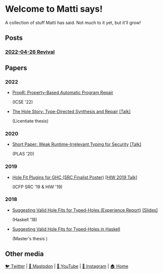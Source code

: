 Welcome to Matti says!
===

A collection of stuff Matti has said. Not much to it yet, but it'll grow!

Posts
---
### [2022-04-26 Revival](/posts/2022/04/26/revival.html)

Papers
---

### 2022
+ [PropR: Property-Based Automatic Program Repair](https://mpg.is/papers/gissurarson2022propr.pdf)

  (ICSE '22)
+ [The Hole Story: Type-Directed Synthesis and Repair](https://mpg.is/papers/gissurarson2022licentiate.pdf) [[Talk]](https://youtu.be/AClturcbDOk)

  (Licentiate thesis)

### 2020
+ [Short Paper: Weak Runtime-Irrelevant Typing for Security](https://mpg.is/papers/gissurarson2020short-paper-weak.pdf) [[Talk]](https://youtu.be/hqrzsj0YcJs)

  (PLAS '20)

### 2019
+ [Hole Fit Plugins for GHC (SRC Finalist Poster)](https://mpg.is/papers/gissurarson2019hole.pdf) [[HIW 2019 Talk]](https://mpg.is/papers/gissurarson2019hiw.pdf)

  (ICFP SRC '19 & HIW '19)

### 2018
+ [Suggesting Valid Hole Fits for Typed-Holes (Experience Report)](https://mpg.is/papers/gissurarson2018suggesting.pdf)
  [[Slides]](https://mpg.is/papers/gissurarson2018suggesting-talk.pdf)

  (Haskell '18)
+ [Suggesting Valid Hole Fits for Typed-Holes in Haskell](https://mpg.is/papers/gissurarson2018suggesting-msc.pdf)

  (Master's thesis )

Other media
----
[🐦 Twitter](https://twitter.com/tritlo)  |  [🐘 Mastodon](https://lodfill.is/web/accounts/107055820573214939)  |  [🎥 YouTube](https://www.youtube.com/c/Matth%C3%ADasP%C3%A1llGissurarson/featured)  | [📸 Instagram](https://www.instagram.com/tritlo/)  |  [🏠 Home](https://mpg.is/)
